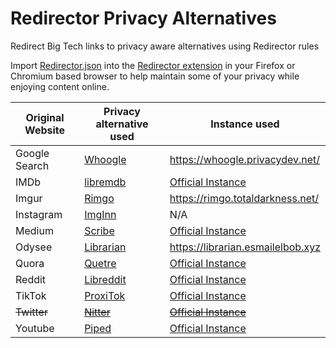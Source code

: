 # Redirector Privacy Alternatives
Redirect Big Tech links to privacy aware alternatives using Redirector rules

Import [Redirector.json](https://github.com/duyfken/RedirectorPrivacyAlternatives/blob/main/Redirector.json) into the [Redirector extension](https://github.com/einaregilsson/Redirector) in your Firefox or Chromium based browser to help maintain some of your privacy while enjoying content online.

| Original Website  | Privacy alternative used | Instance used
| ------------- | ------------- | ------------- |
| Google Search | [Whoogle](https://github.com/benbusby/whoogle-search)  | https://whoogle.privacydev.net/ |
| IMDb | [libremdb](https://github.com/zyachel/libremdb)  | [Official Instance](https://libremdb.iket.me/) |
| Imgur | [Rimgo](https://codeberg.org/video-prize-ranch/rimgo)  | https://rimgo.totaldarkness.net/ |
| Instagram | [ImgInn](https://imginn.com/) | N/A |
| Medium | [Scribe](https://sr.ht/~edwardloveall/Scribe/)  | [Official Instance](https://scribe.rip/) |
| Odysee | [Librarian](https://codeberg.org/librarian/librarian)  | https://librarian.esmailelbob.xyz |
| Quora | [Quetre](https://github.com/zyachel/quetre)  | [Official Instance](https://quetre.iket.me/) |
| Reddit | [Libreddit](https://github.com/libreddit/libreddit)  | [Official Instance](https://libreddit.spike.codes/) |
| TikTok | [ProxiTok](https://github.com/pablouser1/ProxiTok)  | [Official Instance](https://proxitok.pabloferreiro.es/) |
| ~~Twitter~~ | ~~[Nitter](https://github.com/zedeus/nitter)~~  | ~~[Official Instance](https://nitter.net/)~~ |
| Youtube | [Piped](https://github.com/TeamPiped/Piped)  | [Official Instance](https://piped.video/) |
